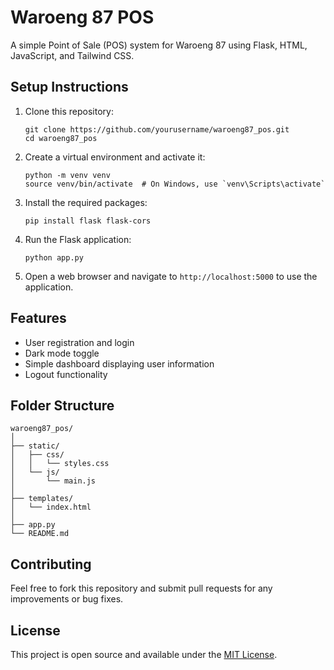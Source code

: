 # Waroeng 87 POS

A simple Point of Sale (POS) system for Waroeng 87 using Flask, HTML, JavaScript, and Tailwind CSS.

## Setup Instructions

1. Clone this repository:
   ```
   git clone https://github.com/yourusername/waroeng87_pos.git
   cd waroeng87_pos
   ```

2. Create a virtual environment and activate it:
   ```
   python -m venv venv
   source venv/bin/activate  # On Windows, use `venv\Scripts\activate`
   ```

3. Install the required packages:
   ```
   pip install flask flask-cors
   ```

4. Run the Flask application:
   ```
   python app.py
   ```

5. Open a web browser and navigate to `http://localhost:5000` to use the application.

## Features

- User registration and login
- Dark mode toggle
- Simple dashboard displaying user information
- Logout functionality

## Folder Structure

```
waroeng87_pos/
│
├── static/
│   ├── css/
│   │   └── styles.css
│   └── js/
│       └── main.js
│
├── templates/
│   └── index.html
│
├── app.py
└── README.md
```

## Contributing

Feel free to fork this repository and submit pull requests for any improvements or bug fixes.

## License

This project is open source and available under the [MIT License](LICENSE).